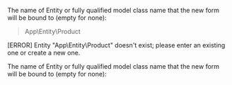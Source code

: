  The name of Entity or fully qualified model class name that the new form will be bound to (empty for none):
 > App\Entity\Product


                                                                                                                        
 [ERROR] Entity "App\Entity\Product" doesn't exist; please enter an existing one or create a new one.                   
                                                                                                                        

 The name of Entity or fully qualified model class name that the new form will be bound to (empty for none):
 >
